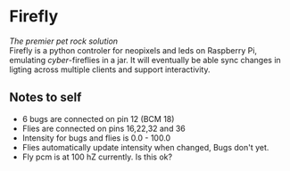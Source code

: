 # Firefly
_The premier pet rock solution_  
Firefly is a python controler for neopixels and leds on Raspberry Pi, emulating _cyber_-fireflies in a jar.
It will eventually be able sync changes in ligting across multiple clients and support interactivity.
## Notes to self  
* 6 bugs are connected on pin 12 (BCM 18)
* Flies are connected on pins 16,22,32 and 36
* Intensity for bugs and flies is 0.0 - 100.0
* Flies automatically update intensity when changed, Bugs don't yet.
* Fly pcm is at 100 hZ currently. Is this ok?
